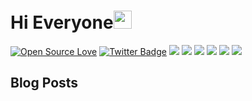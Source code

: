 # Hi Everyone<img src="https://github.com/TheDudeThatCode/TheDudeThatCode/blob/master/Assets/Hi.gif" width="29px" > 

[![Open Source Love](https://badges.frapsoft.com/os/v2/open-source.svg?v=103)](https://github.com/ikeryo1182)
[![Twitter Badge](http://img.shields.io/badge/-neer_chan-1ca0f1?style=social&logo=twitter&logoColor=blue&link=https://twitter.com/neer_chan)](https://twitter.com/neer_chan)
<a href="https://blog.ikeryo1182.com"><img src="https://img.shields.io/badge/-blog.ikeryo1182.com-black?logo=bloglovin" ></a>
<img src="https://img.shields.io/badge/-JavaScript-white?logo=javascript">
<img src="https://img.shields.io/badge/-TypeScript-white?logo=typescript">
<img src="https://img.shields.io/badge/-React.js-white?logo=react">
<img src="https://img.shields.io/badge/-Next.js-black?logo=next.js">
<img src="https://img.shields.io/badge/-VisualStudioCode-blue?logo=visualstudiocode">

## Blog Posts
<!-- BLOGPOSTS:START -->
<!-- BLOGPOSTS:END -->
